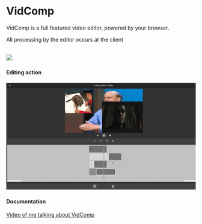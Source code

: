 <h1>VidComp</h1>
<p>VidComp is a full featured video editor, powered by your browser.</p>
<p>All processing by the editor occurs at the client</p>
<br>
<img src="https://i.imgur.com/nodkHgh.png"/>
<h4>Editing action</h4>
<img src="documentation/vidcompDemo.gif"/>
<br>
<h4>Documentation</h4>
<a href="https://www.youtube.com/watch?v=86hsgDPnjL8" target="_blank">Video of me talking about VidComp<a></p>

